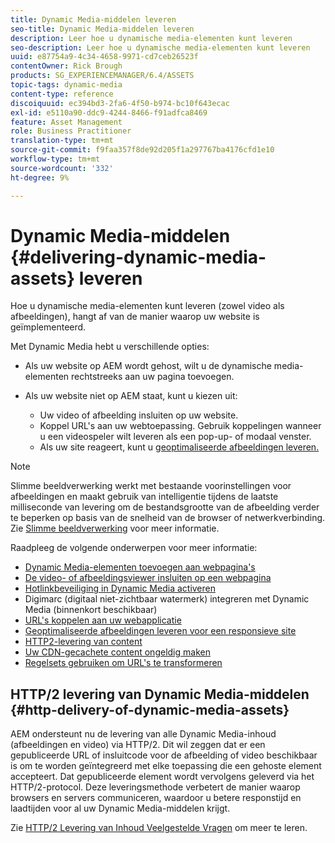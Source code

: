 ```yaml
---
title: Dynamic Media-middelen leveren
seo-title: Dynamic Media-middelen leveren
description: Leer hoe u dynamische media-elementen kunt leveren
seo-description: Leer hoe u dynamische media-elementen kunt leveren
uuid: e87754a9-4c34-4658-9971-cd7ceb26523f
contentOwner: Rick Brough
products: SG_EXPERIENCEMANAGER/6.4/ASSETS
topic-tags: dynamic-media
content-type: reference
discoiquuid: ec394bd3-2fa6-4f50-b974-bc10f643ecac
exl-id: e5110a90-ddc9-4244-8466-f91adfca8469
feature: Asset Management
role: Business Practitioner
translation-type: tm+mt
source-git-commit: f9faa357f8de92d205f1a297767ba4176cfd1e10
workflow-type: tm+mt
source-wordcount: '332'
ht-degree: 9%

---
```


# Dynamic Media-middelen {#delivering-dynamic-media-assets} leveren

Hoe u dynamische media-elementen kunt leveren (zowel video als afbeeldingen), hangt af van de manier waarop uw website is geïmplementeerd.

Met Dynamic Media hebt u verschillende opties:

* Als uw website op AEM wordt gehost, wilt u de dynamische media-elementen rechtstreeks aan uw pagina toevoegen.
* Als uw website niet op AEM staat, kunt u kiezen uit:

   * Uw video of afbeelding insluiten op uw website.
   * Koppel URL&#39;s aan uw webtoepassing. Gebruik koppelingen wanneer u een videospeler wilt leveren als een pop-up- of modaal venster.
   * Als uw site reageert, kunt u [geoptimaliseerde afbeeldingen leveren.](responsive-site.md)

>[!NOTE]
>
>Slimme beeldverwerking werkt met bestaande voorinstellingen voor afbeeldingen en maakt gebruik van intelligentie tijdens de laatste milliseconde van levering om de bestandsgrootte van de afbeelding verder te beperken op basis van de snelheid van de browser of netwerkverbinding. Zie [Slimme beeldverwerking](imaging-faq.md) voor meer informatie.

Raadpleeg de volgende onderwerpen voor meer informatie:

* [Dynamic Media-elementen toevoegen aan webpagina&#39;s](adding-dynamic-media-assets-to-pages.md)
* [De video- of afbeeldingsviewer insluiten op een webpagina](embed-code.md)
* [Hotlinkbeveiliging in Dynamic Media activeren](https://helpx.adobe.com/experience-manager/6-4/assets/using/hotlink-protection.html)
* Digimarc (digitaal niet-zichtbaar watermerk) integreren met Dynamic Media (binnenkort beschikbaar)
* [URL&#39;s koppelen aan uw webapplicatie](linking-urls-to-yourwebapplication.md)
* [Geoptimaliseerde afbeeldingen leveren voor een responsieve site](responsive-site.md)
* [HTTP2-levering van content](http2.md)
* [Uw CDN-gecachete content ongeldig maken](invalidate-cdn-cached-content.md)
* [Regelsets gebruiken om URL&#39;s te transformeren](using-rulesets-to-transform-urls.md)

## HTTP/2 levering van Dynamic Media-middelen {#http-delivery-of-dynamic-media-assets}

AEM ondersteunt nu de levering van alle Dynamic Media-inhoud (afbeeldingen en video) via HTTP/2. Dit wil zeggen dat er een gepubliceerde URL of insluitcode voor de afbeelding of video beschikbaar is om te worden geïntegreerd met elke toepassing die een gehoste element accepteert. Dat gepubliceerde element wordt vervolgens geleverd via het HTTP/2-protocol. Deze leveringsmethode verbetert de manier waarop browsers en servers communiceren, waardoor u betere responstijd en laadtijden voor al uw Dynamic Media-middelen krijgt.

Zie [HTTP/2 Levering van Inhoud Veelgestelde Vragen](/help/sites-administering/scene7-http2faq.md) om meer te leren.
